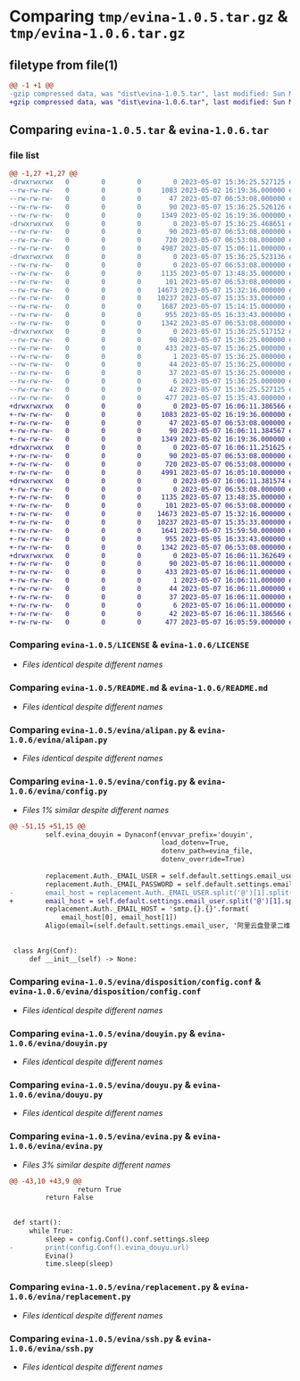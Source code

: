# Comparing `tmp/evina-1.0.5.tar.gz` & `tmp/evina-1.0.6.tar.gz`

## filetype from file(1)

```diff
@@ -1 +1 @@
-gzip compressed data, was "dist\evina-1.0.5.tar", last modified: Sun May  7 15:36:25 2023, max compression
+gzip compressed data, was "dist\evina-1.0.6.tar", last modified: Sun May  7 16:06:11 2023, max compression
```

## Comparing `evina-1.0.5.tar` & `evina-1.0.6.tar`

### file list

```diff
@@ -1,27 +1,27 @@
-drwxrwxrwx   0        0        0        0 2023-05-07 15:36:25.527125 evina-1.0.5/
--rw-rw-rw-   0        0        0     1083 2023-05-02 16:19:36.000000 evina-1.0.5/LICENSE
--rw-rw-rw-   0        0        0       47 2023-05-07 06:53:08.000000 evina-1.0.5/MANIFEST.in
--rw-rw-rw-   0        0        0       90 2023-05-07 15:36:25.526126 evina-1.0.5/PKG-INFO
--rw-rw-rw-   0        0        0     1349 2023-05-02 16:19:36.000000 evina-1.0.5/README.md
-drwxrwxrwx   0        0        0        0 2023-05-07 15:36:25.468651 evina-1.0.5/evina/
--rw-rw-rw-   0        0        0       90 2023-05-07 06:53:08.000000 evina-1.0.5/evina/__init__.py
--rw-rw-rw-   0        0        0      720 2023-05-07 06:53:08.000000 evina-1.0.5/evina/alipan.py
--rw-rw-rw-   0        0        0     4987 2023-05-07 15:06:11.000000 evina-1.0.5/evina/config.py
-drwxrwxrwx   0        0        0        0 2023-05-07 15:36:25.523136 evina-1.0.5/evina/disposition/
--rw-rw-rw-   0        0        0        0 2023-05-07 06:53:08.000000 evina-1.0.5/evina/disposition/__init__.py
--rw-rw-rw-   0        0        0     1135 2023-05-07 13:48:35.000000 evina-1.0.5/evina/disposition/config.conf
--rw-rw-rw-   0        0        0      101 2023-05-07 06:53:08.000000 evina-1.0.5/evina/disposition/evina.conf
--rw-rw-rw-   0        0        0    14673 2023-05-07 15:32:16.000000 evina-1.0.5/evina/douyin.py
--rw-rw-rw-   0        0        0    10237 2023-05-07 15:35:33.000000 evina-1.0.5/evina/douyu.py
--rw-rw-rw-   0        0        0     1687 2023-05-07 15:14:15.000000 evina-1.0.5/evina/evina.py
--rw-rw-rw-   0        0        0      955 2023-05-05 16:33:43.000000 evina-1.0.5/evina/replacement.py
--rw-rw-rw-   0        0        0     1342 2023-05-07 06:53:08.000000 evina-1.0.5/evina/ssh.py
-drwxrwxrwx   0        0        0        0 2023-05-07 15:36:25.517152 evina-1.0.5/evina.egg-info/
--rw-rw-rw-   0        0        0       90 2023-05-07 15:36:25.000000 evina-1.0.5/evina.egg-info/PKG-INFO
--rw-rw-rw-   0        0        0      433 2023-05-07 15:36:25.000000 evina-1.0.5/evina.egg-info/SOURCES.txt
--rw-rw-rw-   0        0        0        1 2023-05-07 15:36:25.000000 evina-1.0.5/evina.egg-info/dependency_links.txt
--rw-rw-rw-   0        0        0       44 2023-05-07 15:36:25.000000 evina-1.0.5/evina.egg-info/entry_points.txt
--rw-rw-rw-   0        0        0       37 2023-05-07 15:36:25.000000 evina-1.0.5/evina.egg-info/requires.txt
--rw-rw-rw-   0        0        0        6 2023-05-07 15:36:25.000000 evina-1.0.5/evina.egg-info/top_level.txt
--rw-rw-rw-   0        0        0       42 2023-05-07 15:36:25.527125 evina-1.0.5/setup.cfg
--rw-rw-rw-   0        0        0      477 2023-05-07 15:35:43.000000 evina-1.0.5/setup.py
+drwxrwxrwx   0        0        0        0 2023-05-07 16:06:11.386566 evina-1.0.6/
+-rw-rw-rw-   0        0        0     1083 2023-05-02 16:19:36.000000 evina-1.0.6/LICENSE
+-rw-rw-rw-   0        0        0       47 2023-05-07 06:53:08.000000 evina-1.0.6/MANIFEST.in
+-rw-rw-rw-   0        0        0       90 2023-05-07 16:06:11.384567 evina-1.0.6/PKG-INFO
+-rw-rw-rw-   0        0        0     1349 2023-05-02 16:19:36.000000 evina-1.0.6/README.md
+drwxrwxrwx   0        0        0        0 2023-05-07 16:06:11.251625 evina-1.0.6/evina/
+-rw-rw-rw-   0        0        0       90 2023-05-07 06:53:08.000000 evina-1.0.6/evina/__init__.py
+-rw-rw-rw-   0        0        0      720 2023-05-07 06:53:08.000000 evina-1.0.6/evina/alipan.py
+-rw-rw-rw-   0        0        0     4991 2023-05-07 16:05:10.000000 evina-1.0.6/evina/config.py
+drwxrwxrwx   0        0        0        0 2023-05-07 16:06:11.381574 evina-1.0.6/evina/disposition/
+-rw-rw-rw-   0        0        0        0 2023-05-07 06:53:08.000000 evina-1.0.6/evina/disposition/__init__.py
+-rw-rw-rw-   0        0        0     1135 2023-05-07 13:48:35.000000 evina-1.0.6/evina/disposition/config.conf
+-rw-rw-rw-   0        0        0      101 2023-05-07 06:53:08.000000 evina-1.0.6/evina/disposition/evina.conf
+-rw-rw-rw-   0        0        0    14673 2023-05-07 15:32:16.000000 evina-1.0.6/evina/douyin.py
+-rw-rw-rw-   0        0        0    10237 2023-05-07 15:35:33.000000 evina-1.0.6/evina/douyu.py
+-rw-rw-rw-   0        0        0     1641 2023-05-07 15:59:50.000000 evina-1.0.6/evina/evina.py
+-rw-rw-rw-   0        0        0      955 2023-05-05 16:33:43.000000 evina-1.0.6/evina/replacement.py
+-rw-rw-rw-   0        0        0     1342 2023-05-07 06:53:08.000000 evina-1.0.6/evina/ssh.py
+drwxrwxrwx   0        0        0        0 2023-05-07 16:06:11.362649 evina-1.0.6/evina.egg-info/
+-rw-rw-rw-   0        0        0       90 2023-05-07 16:06:11.000000 evina-1.0.6/evina.egg-info/PKG-INFO
+-rw-rw-rw-   0        0        0      433 2023-05-07 16:06:11.000000 evina-1.0.6/evina.egg-info/SOURCES.txt
+-rw-rw-rw-   0        0        0        1 2023-05-07 16:06:11.000000 evina-1.0.6/evina.egg-info/dependency_links.txt
+-rw-rw-rw-   0        0        0       44 2023-05-07 16:06:11.000000 evina-1.0.6/evina.egg-info/entry_points.txt
+-rw-rw-rw-   0        0        0       37 2023-05-07 16:06:11.000000 evina-1.0.6/evina.egg-info/requires.txt
+-rw-rw-rw-   0        0        0        6 2023-05-07 16:06:11.000000 evina-1.0.6/evina.egg-info/top_level.txt
+-rw-rw-rw-   0        0        0       42 2023-05-07 16:06:11.386566 evina-1.0.6/setup.cfg
+-rw-rw-rw-   0        0        0      477 2023-05-07 16:05:59.000000 evina-1.0.6/setup.py
```

### Comparing `evina-1.0.5/LICENSE` & `evina-1.0.6/LICENSE`

 * *Files identical despite different names*

### Comparing `evina-1.0.5/README.md` & `evina-1.0.6/README.md`

 * *Files identical despite different names*

### Comparing `evina-1.0.5/evina/alipan.py` & `evina-1.0.6/evina/alipan.py`

 * *Files identical despite different names*

### Comparing `evina-1.0.5/evina/config.py` & `evina-1.0.6/evina/config.py`

 * *Files 1% similar despite different names*

```diff
@@ -51,15 +51,15 @@
         self.evina_douyin = Dynaconf(envvar_prefix='douyin',
                                      load_dotenv=True,
                                      dotenv_path=evina_file,
                                      dotenv_override=True)
 
         replacement.Auth._EMAIL_USER = self.default.settings.email_user
         replacement.Auth._EMAIL_PASSWORD = self.default.settings.email_password
-        email_host = replacement.Auth._EMAIL_USER.split('@')[1].split('.')
+        email_host = self.default.settings.email_user.split('@')[1].split('.')
         replacement.Auth._EMAIL_HOST = 'smtp.{}.{}'.format(
             email_host[0], email_host[1])
         Aligo(email=(self.default.settings.email_user, '阿里云盘登录二维码验证'))
 
 
 class Arg(Conf):
     def __init__(self) -> None:
```

### Comparing `evina-1.0.5/evina/disposition/config.conf` & `evina-1.0.6/evina/disposition/config.conf`

 * *Files identical despite different names*

### Comparing `evina-1.0.5/evina/douyin.py` & `evina-1.0.6/evina/douyin.py`

 * *Files identical despite different names*

### Comparing `evina-1.0.5/evina/douyu.py` & `evina-1.0.6/evina/douyu.py`

 * *Files identical despite different names*

### Comparing `evina-1.0.5/evina/evina.py` & `evina-1.0.6/evina/evina.py`

 * *Files 3% similar despite different names*

```diff
@@ -43,10 +43,9 @@
                 return True
         return False
 
 
 def start():
     while True:
         sleep = config.Conf().conf.settings.sleep
-        print(config.Conf().evina_douyu.url)
         Evina()
         time.sleep(sleep)
```

### Comparing `evina-1.0.5/evina/replacement.py` & `evina-1.0.6/evina/replacement.py`

 * *Files identical despite different names*

### Comparing `evina-1.0.5/evina/ssh.py` & `evina-1.0.6/evina/ssh.py`

 * *Files identical despite different names*

